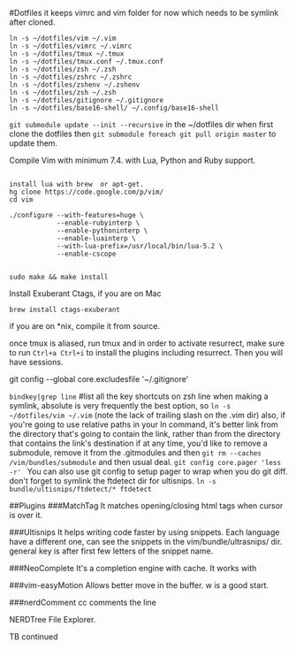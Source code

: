  #Dotfiles 
it keeps vimrc and vim folder for now which needs to be symlink after cloned. 

  ````
  ln -s ~/dotfiles/vim ~/.vim
  ln -s ~/dotfiles/vimrc ~/.vimrc
  ln -s ~/dotfiles/tmux ~/.tmux
  ln -s ~/dotfiles/tmux.conf ~/.tmux.conf
  ln -s ~/dotfiles/zsh ~/.zsh
  ln -s ~/dotfiles/zshrc ~/.zshrc
  ln -s ~/dotfiles/zshenv ~/.zshenv
  ln -s ~/dotfiles/zsh ~/.zsh
  ln -s ~/dotfiles/gitignore ~/.gitignore
  ln -s ~/dotfiles/base16-shell/ ~/.config/base16-shell
  ````
 
`git submodule update --init --recursive` in the ~/dotfiles dir when first clone the dotfiles
then `git submodule foreach git pull origin master` to update them.

Compile Vim with minimum 7.4. with Lua, Python and Ruby support.  
````

install lua with brew  or apt-get. 
hg clone https://code.google.com/p/vim/
cd vim

./configure --with-features=huge \
            --enable-rubyinterp \
            --enable-pythoninterp \
            --enable-luainterp \
            --with-lua-prefix=/usr/local/bin/lua-5.2 \
            --enable-cscope 


sudo make && make install
````
            
            
Install Exuberant Ctags, if you are on Mac

````
brew install ctags-exuberant
````
if you are on *nix, compile it from source. 

once tmux is aliased, run tmux and in order to activate resurrect, make sure to
run `Ctrl+a Ctrl+i` to install the plugins including resurrect. Then you will
have sessions. 

git config --global core.excludesfile '~/.gitignore'


`bindkey|grep line` #list all the key shortcuts on zsh line
when making a symlink, absolute is very frequently the best option, so `ln -s ~/dotfiles/vim ~/.vim`  (note the lack of trailing slash on the .vim dir) also, if you're going to use relative paths in your ln command, it's better link from the directory that's going to contain the link, rather than from the directory that contains the link's destination  if at any time, you'd like to remove a submodule, remove it from the .gitmodules
and then `git rm --caches /vim/bundles/submodule` and then usual deal. `git config core.pager 'less -r' ` You can also use git config to setup pager to wrap when you do git diff.  don't forget to symlink the ftdetect dir for ultisnips. `ln -s bundle/ultisnips/ftdetect/* ftdetect`





##Plugins
###MatchTag
It matches opening/closing  html tags when cursor is over it.

###Ultisnips
It helps writing code faster by using snippets. Each language have a different
one, can see the snippets in the vim/bundle/ultrasnips/ dir. general key is
<TAB> after first few letters of the snippet name.

###NeoComplete
It's a completion engine with cache. It works with <C-R> 

###vim-easyMotion
Allows better move in the buffer. <Leader><Leader>w is a good start. 

###nerdComment
<leader>cc comments the line

NERDTree
File Explorer. 




TB continued


 
